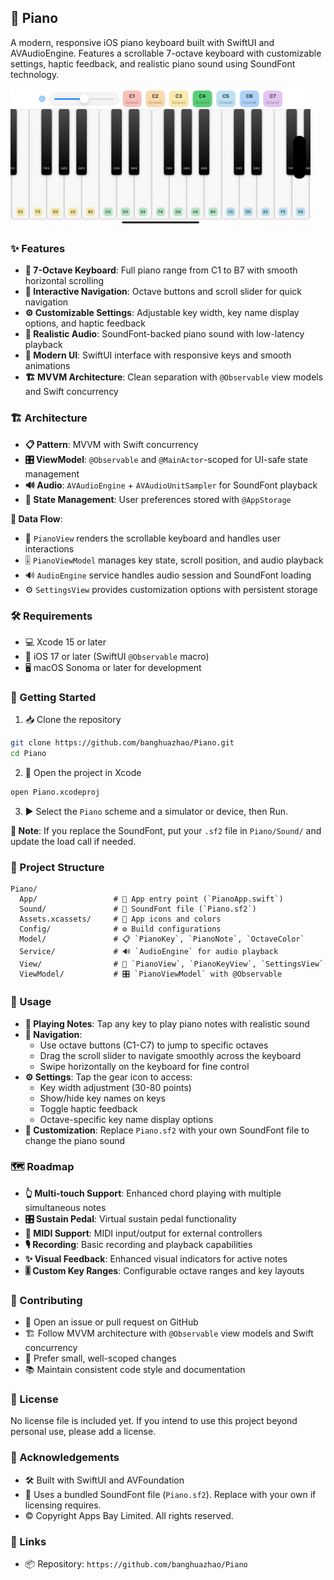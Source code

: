 ## 🎹 Piano

A modern, responsive iOS piano keyboard built with SwiftUI and AVAudioEngine. Features a scrollable 7-octave keyboard with customizable settings, haptic feedback, and realistic piano sound using SoundFont technology.

<img src="screenshots/1.png" alt="Piano screenshot" width="480" />

### ✨ Features
- **🎹 7-Octave Keyboard**: Full piano range from C1 to B7 with smooth horizontal scrolling
- **🧭 Interactive Navigation**: Octave buttons and scroll slider for quick navigation
- **⚙️ Customizable Settings**: Adjustable key width, key name display options, and haptic feedback
- **🎵 Realistic Audio**: SoundFont-backed piano sound with low-latency playback
- **📱 Modern UI**: SwiftUI interface with responsive keys and smooth animations
- **🏗️ MVVM Architecture**: Clean separation with `@Observable` view models and Swift concurrency

### 🏗️ Architecture
- **📋 Pattern**: MVVM with Swift concurrency
- **🎛️ ViewModel**: `@Observable` and `@MainActor`-scoped for UI-safe state management
- **🔊 Audio**: `AVAudioEngine` + `AVAudioUnitSampler` for SoundFont playback
- **💾 State Management**: User preferences stored with `@AppStorage`

**🔄 Data Flow**:
- 📱 `PianoView` renders the scrollable keyboard and handles user interactions
- 🎚️ `PianoViewModel` manages key state, scroll position, and audio playback
- 🔊 `AudioEngine` service handles audio session and SoundFont loading
- ⚙️ `SettingsView` provides customization options with persistent storage

### 🛠️ Requirements
- 💻 Xcode 15 or later
- 📱 iOS 17 or later (SwiftUI `@Observable` macro)
- 🖥️ macOS Sonoma or later for development

### 🚀 Getting Started
1. 📥 Clone the repository
```bash
git clone https://github.com/banghuazhao/Piano.git
cd Piano
```
2. 🔧 Open the project in Xcode
```bash
open Piano.xcodeproj
```
3. ▶️ Select the `Piano` scheme and a simulator or device, then Run.

**📝 Note**: If you replace the SoundFont, put your `.sf2` file in `Piano/Sound/` and update the load call if needed.

### 📁 Project Structure
```text
Piano/
  App/                 # 🚀 App entry point (`PianoApp.swift`)
  Sound/               # 🎵 SoundFont file (`Piano.sf2`)
  Assets.xcassets/     # 🎨 App icons and colors
  Config/              # ⚙️ Build configurations
  Model/               # 📋 `PianoKey`, `PianoNote`, `OctaveColor`
  Service/             # 🔊 `AudioEngine` for audio playback
  View/                # 📱 `PianoView`, `PianoKeyView`, `SettingsView`
  ViewModel/           # 🎛️ `PianoViewModel` with @Observable
```

### 🎼 Usage
- **🎹 Playing Notes**: Tap any key to play piano notes with realistic sound
- **🧭 Navigation**: 
  - Use octave buttons (C1-C7) to jump to specific octaves
  - Drag the scroll slider to navigate smoothly across the keyboard
  - Swipe horizontally on the keyboard for fine control
- **⚙️ Settings**: Tap the gear icon to access:
  - Key width adjustment (30-80 points)
  - Show/hide key names on keys
  - Toggle haptic feedback
  - Octave-specific key name display options
- **🎨 Customization**: Replace `Piano.sf2` with your own SoundFont file to change the piano sound

### 🗺️ Roadmap
- **👆 Multi-touch Support**: Enhanced chord playing with multiple simultaneous notes
- **🎛️ Sustain Pedal**: Virtual sustain pedal functionality
- **🎹 MIDI Support**: MIDI input/output for external controllers
- **🎙️ Recording**: Basic recording and playback capabilities
- **✨ Visual Feedback**: Enhanced visual indicators for active notes
- **🎚️ Custom Key Ranges**: Configurable octave ranges and key layouts

### 🤝 Contributing
- 📝 Open an issue or pull request on GitHub
- 🏗️ Follow MVVM architecture with `@Observable` view models and Swift concurrency
- 🔧 Prefer small, well-scoped changes
- 📚 Maintain consistent code style and documentation

### 📄 License
No license file is included yet. If you intend to use this project beyond personal use, please add a license.

### 🙏 Acknowledgements
- 🛠️ Built with SwiftUI and AVFoundation
- 🎵 Uses a bundled SoundFont file (`Piano.sf2`). Replace with your own if licensing requires.
- ©️ Copyright Apps Bay Limited. All rights reserved.

### 🔗 Links
- 📦 Repository: `https://github.com/banghuazhao/Piano`
